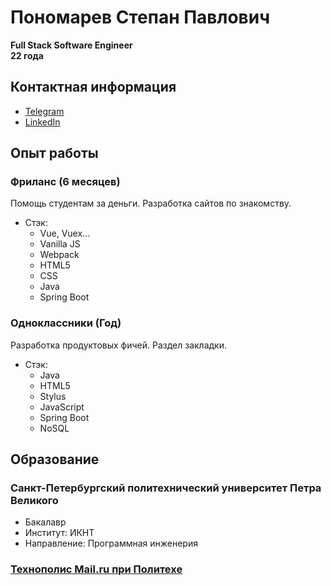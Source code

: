# Пономарев Степан Павлович
**Full Stack Software Engineer**
<br/>
**22 года**
<br/>

## Контактная информация
* [Telegram](https://t.me/ponomarevs)
* [LinkedIn](https://www.linkedin.com/in/stepan-ponomarev-846502193)
    
## Опыт работы
### Фриланс (6 месяцев)
Помощь студентам за деньги.
Разработка сайтов по знакомству.
  - Стэк: 
    - Vue, Vuex...
    - Vanilla JS
    - Webpack
    - HTML5
    - CSS
    - Java
    - Spring Boot

### Одноклассники (Год)
Разработка продуктовых фичей. Раздел закладки.
  - Стэк: 
    - Java
    - HTML5
    - Stylus
    - JavaScript
    - Spring Boot
    - NoSQL
  
## Образование
### Санкт-Петербургский политехнический университет Петра Великого
  - Бакалавр
  - Институт: ИКНТ
  - Направление: Программная инженерия
  
### [Технополис Mail.ru при Политехе](https://polis.vk.company)
